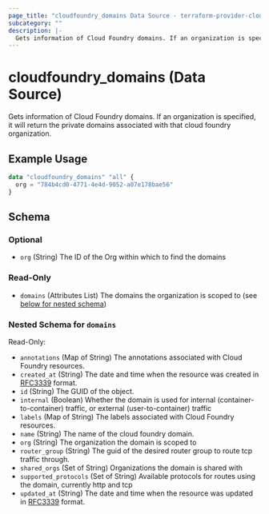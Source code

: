 ```yaml
---
page_title: "cloudfoundry_domains Data Source - terraform-provider-cloudfoundry"
subcategory: ""
description: |-
  Gets information of Cloud Foundry domains. If an organization is specified, it will return the private domains associated with that cloud foundry organization.
---
```


# cloudfoundry_domains (Data Source)

Gets information of Cloud Foundry domains. If an organization is specified, it will return the private domains associated with that cloud foundry organization.

## Example Usage

```terraform
data "cloudfoundry_domains" "all" {
  org = "784b4cd0-4771-4e4d-9052-a07e178bae56"
}
```

<!-- schema generated by tfplugindocs -->
## Schema

### Optional

- `org` (String) The ID of the Org within which to find the domains

### Read-Only

- `domains` (Attributes List) The domains the organization is scoped to (see [below for nested schema](#nestedatt--domains))

<a id="nestedatt--domains"></a>
### Nested Schema for `domains`

Read-Only:

- `annotations` (Map of String) The annotations associated with Cloud Foundry resources.
- `created_at` (String) The date and time when the resource was created in [RFC3339](https://www.ietf.org/rfc/rfc3339.txt) format.
- `id` (String) The GUID of the object.
- `internal` (Boolean) Whether the domain is used for internal (container-to-container) traffic, or external (user-to-container) traffic
- `labels` (Map of String) The labels associated with Cloud Foundry resources.
- `name` (String) The name of the cloud foundry domain.
- `org` (String) The organization the domain is scoped to
- `router_group` (String) The guid of the desired router group to route tcp traffic through.
- `shared_orgs` (Set of String) Organizations the domain is shared with
- `supported_protocols` (Set of String) Available protocols for routes using the domain, currently http and tcp
- `updated_at` (String) The date and time when the resource was updated in [RFC3339](https://www.ietf.org/rfc/rfc3339.txt) format.